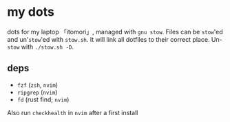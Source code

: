 # my dots

dots for my laptop 「itomori」, managed with `gnu stow`.
Files can be `stow`'ed and un'`stow`'ed with `stow.sh`.
It will link all dotfiles to their correct place.
Un-`stow` with `./stow.sh -D`.

## deps
+ `fzf` (`zsh`, `nvim`)
+ `ripgrep` (`nvim`)
+ `fd` (rust find; `nvim`)

Also run `checkhealth` in `nvim` after a first install

